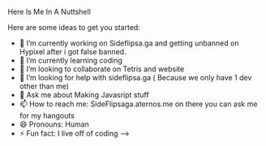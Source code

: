 

Here Is Me In A Nuttshell

Here are some ideas to get you started:

- 🔭 I’m currently working on Sideflipsa.ga and getting unbanned on Hypixel after i got false banned.
- 🌱 I’m currently learning coding
- 👯 I’m looking to collaborate on Tetris and website
- 🤔 I’m looking for help with sideflipsa.ga ( Because we only have 1 dev other than me)
- 💬 Ask me about Making Javasript stuff
- 📫 How to reach me: SideFlipsaga.aternos.me on there you can ask me for my hangouts
- 😄 Pronouns: Human
- ⚡ Fun fact: I live off of coding
-->
